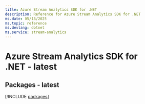 ```yaml
---
title: Azure Stream Analytics SDK for .NET
description: Reference for Azure Stream Analytics SDK for .NET
ms.date: 05/13/2025
ms.topic: reference
ms.devlang: dotnet
ms.service: stream-analytics
---
```

# Azure Stream Analytics SDK for .NET - latest
## Packages - latest
[!INCLUDE [packages](stream-analytics-index.md)]